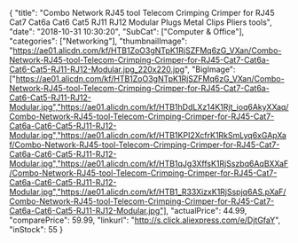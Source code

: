 {
	"title": "Combo Network RJ45 tool Telecom Crimping Crimper for RJ45 Cat7 Cat6a Cat6 Cat5 RJ11 RJ12 Modular Plugs Metal Clips Pliers tools",
	"date": "2018-10-31 10:30:20",
	"SubCat": ["Computer & Office"],
	"categories": ["Networking"],
	"thumbnailImage": "https://ae01.alicdn.com/kf/HTB1ZoO3gNTpK1RjSZFMq6zG_VXan/Combo-Network-RJ45-tool-Telecom-Crimping-Crimper-for-RJ45-Cat7-Cat6a-Cat6-Cat5-RJ11-RJ12-Modular.jpg_220x220.jpg",
	"BigImage": ["https://ae01.alicdn.com/kf/HTB1ZoO3gNTpK1RjSZFMq6zG_VXan/Combo-Network-RJ45-tool-Telecom-Crimping-Crimper-for-RJ45-Cat7-Cat6a-Cat6-Cat5-RJ11-RJ12-Modular.jpg","https://ae01.alicdn.com/kf/HTB1hDdLXz14K1Rjt_ioq6AkyXXaq/Combo-Network-RJ45-tool-Telecom-Crimping-Crimper-for-RJ45-Cat7-Cat6a-Cat6-Cat5-RJ11-RJ12-Modular.jpg","https://ae01.alicdn.com/kf/HTB1KPI2XcfrK1RkSmLyq6xGApXaf/Combo-Network-RJ45-tool-Telecom-Crimping-Crimper-for-RJ45-Cat7-Cat6a-Cat6-Cat5-RJ11-RJ12-Modular.jpg","https://ae01.alicdn.com/kf/HTB1qJg3XffsK1RjSszbq6AqBXXaF/Combo-Network-RJ45-tool-Telecom-Crimping-Crimper-for-RJ45-Cat7-Cat6a-Cat6-Cat5-RJ11-RJ12-Modular.jpg","https://ae01.alicdn.com/kf/HTB1_R33XizxK1RjSspjq6AS.pXaF/Combo-Network-RJ45-tool-Telecom-Crimping-Crimper-for-RJ45-Cat7-Cat6a-Cat6-Cat5-RJ11-RJ12-Modular.jpg"],
	"actualPrice": 44.99,
	"comparePrice": 59.99,
	"linkurl": "http://s.click.aliexpress.com/e/DjtGfaY",
	"inStock": 55
}
